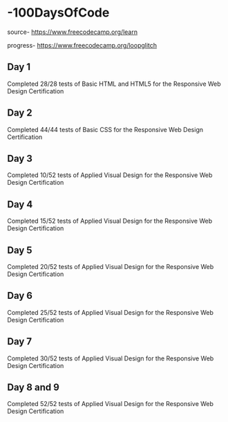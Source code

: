 # -100DaysOfCode
source- https://www.freecodecamp.org/learn

progress- https://www.freecodecamp.org/loopglitch

## Day 1
Completed 28/28 tests of Basic HTML and HTML5 for the Responsive Web Design Certification

## Day 2
Completed 44/44 tests of Basic CSS for the Responsive Web Design Certification

## Day 3
Completed 10/52 tests of Applied Visual Design for the Responsive Web Design Certification

## Day 4
Completed 15/52 tests of Applied Visual Design for the Responsive Web Design Certification

## Day 5
Completed 20/52 tests of Applied Visual Design for the Responsive Web Design Certification

## Day 6
Completed 25/52 tests of Applied Visual Design for the Responsive Web Design Certification

## Day 7
Completed 30/52 tests of Applied Visual Design for the Responsive Web Design Certification

## Day 8 and 9
Completed 52/52 tests of Applied Visual Design for the Responsive Web Design Certification
